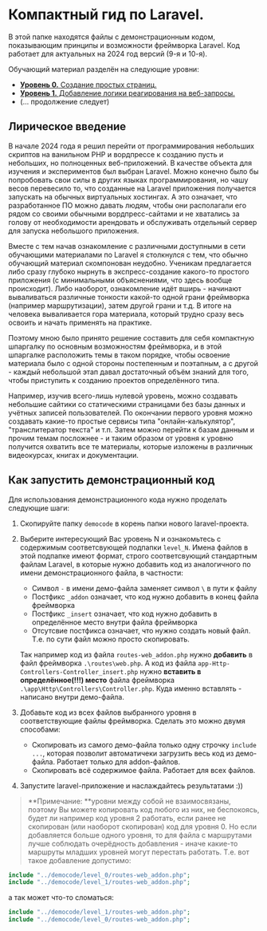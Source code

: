 # Компактный гид по Laravel.

В этой папке находятся файлы с демонстрационным кодом, показывающим принципы и возможности фреймворка Laravel. Код работает для актуальных на 2024 год версий (9-я и 10-я).

Обучающий материал разделён на следующие уровни:

- [**Уровень 0.** Создание простых страниц.](./Laravel_guide-Level_0.md)
- [**Уровень 1.** Добавление логики реагирования на веб-запросы.](./Laravel_guide-Level_1.md)
- (... продолжение следует) 

## Лирическое введение

В начале 2024 года я решил перейти от программирования небольших скриптов на ванильном PHP и вордпрессе к созданию пусть и небольших, но полноценных веб-приложений. В качестве объекта для изучения и экспериментов был выбран Laravel. Можно конечно было бы попробовать свои силы в других языках программирования, но чашу весов перевесило то, что созданные на Laravel приложения получается запускать на обычных виртуальных хостингах. А это означает, что разработанное ПО можно давать людям, чтобы они располагали его рядом со своими обычными вордпресс-сайтами и не хватались за голову от необходимости арендовать и обслуживать отдельный сервер для запуска небольшого приложения.

Вместе с тем начав ознакомление с различными доступными в сети обучающими материалами по Laravel я столкнулся с тем, что обычно обучающий материал скомпонован неудобно. Ученикам предлагается либо сразу глубоко нырнуть в экспресс-создание какого-то простого приложения (с минимальными объяснениями, что здесь вообще происходит). Либо наоборот, ознакомление идёт вширь - начинают вываливаться различные тонкости какой-то одной грани фреймворка (например маршрутизации), затем другой грани и т.д. В итоге на человека вываливается гора материала, который трудно сразу весь освоить и начать применять на практике.

Поэтому мною было принято решение составить для себя компактную шпаргалку по основным возможностям фреймворка, и в этой шпаргалке расположить темы в таком порядке, чтобы освоение материала было с одной стороны постепенным и поэтапным, а с другой - каждый небольшой этап давал достаточный объём знаний для того, чтобы приступить к созданию проектов определённого типа.

Например, изучив всего-лишь нулевой уровень, можно создавать небольшие сайтики со статическими страницами без базы данных и учётных записей пользователей. По окончании первого уровня можно создавать какие-то простые сервисы типа "онлайн-калькулятор", "транслитератор текста" и т.п. Затем можно перейти к базам данным и прочим темам посложнее - и таким образом от уровня к уровню получится охватить все те материалы, которые изложены в различнык видеокурсах, книгах и документации.

## Как запустить демонстрационный код

Для использования демонстрационного кода нужно проделать следующие шаги:

1. Скопируйте папку `democode` в корень папки нового laravel-проекта.
2. Выберите интересующий Вас уровень N и ознакомьтесь с содержимым соответсвующей подпапки `level_N`. Имена файлов в этой подпапке имеют формат, строго соответсвующий стандартным файлам Laravel, в которые нужно добавить код из аналогичного по имени демонстрационного файла, в частности:
    - Символ `-` в имени демо-файла заменяет символ `\` в пути к файлу
    - Постфикс `_addon` означает, что код нужно добавить в конец файла фреймворка
    - Постфикс `_insert` означает, что код нужно добавить в определённое место внутри файла фреймворка
    - Отсутсвие постфикса означает, что нужно создать новый файл. Т.е. по сути файл можно просто скопировать.

    Так например код из файла `routes-web_addon.php` нужно **добавить** в файл фреймворка `.\routes\web.php`.
    А код из файла `app-Http-Controllers-Controller_insert.php` нужно **вставить в определённое(!!!) место** файла фреймворка `.\app\Http\Controllers\Controller.php`. Куда именно вставлять - написано внутри демо-файла.
3. Добавьте код из всех файлов выбранного уровня в соответствующие файлы фреймворка. Сделать это можно двумя способами:
    - Скопировать из самого демо-файла только одну строчку `include ...`, которая позволит автоматичеки загрузить весь код из демо-файла. Работает только для addon-файлов.
    - Скопировать всё содержимое файла. Работает для всех файлов.

4. Запустите laravel-приложение и наслаждайтесь результатами :))

> **Примечание: **уровни между собой не взаимосвязаны, поэтому Вы можете копировать код любого из них, не беспокоясь, будет ли например код уровня 2 работать, если ранее не скопирован (или наоборот скопирован) код для уровня 0. Но если добавляется больше одного уровня, то для файла с маршрутами лучше  соблюдать очерёдность добавления - иначе какие-то маршруты младших уровней могут перестать работать. Т.е. вот такое добавление допустимо:
```php
include "../democode/level_0/routes-web_addon.php";
include "../democode/level_1/routes-web_addon.php";
```
а так может что-то сломаться:
```php
include "../democode/level_1/routes-web_addon.php";
include "../democode/level_0/routes-web_addon.php";
```